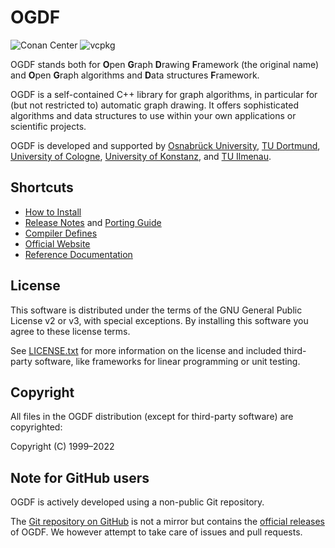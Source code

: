 # OGDF

![Conan Center](https://img.shields.io/conan/v/ogdf)
![vcpkg](https://img.shields.io/vcpkg/v/ogdf)

OGDF stands both for **O**pen **G**raph **D**rawing **F**ramework (the original name)
and **O**pen **G**raph algorithms and **D**ata structures **F**ramework.

OGDF is a self-contained C++ library for graph algorithms,
in particular for (but not restricted to) automatic graph drawing.
It offers sophisticated algorithms and data structures to use
within your own applications or scientific projects.

OGDF is developed and supported by
[Osnabrück University](http://www.inf.uni-osnabrueck.de/theoinf),
[TU Dortmund](http://ls11-www.cs.uni-dortmund.de/),
[University of Cologne](http://www.informatik.uni-koeln.de/ls_juenger/),
[University of Konstanz](https://www.cls.uni-konstanz.de/),
and [TU Ilmenau](http://www.tu-ilmenau.de/dma/).

## Shortcuts

* [How to Install](doc/build.md)
* [Release Notes](doc/relnotes.md) and [Porting Guide](doc/porting.md)
* [Compiler Defines](doc/defines.md)
* [Official Website](http://ogdf.net/)
* [Reference Documentation](http://ogdf.github.io/doc/ogdf/)

## License

This software is distributed under the terms of the GNU
General Public License v2 or v3, with special exceptions.
By installing this software you agree to these license terms.

See [LICENSE.txt](LICENSE.txt) for more information on the license and
included third-party software, like frameworks for
linear programming or unit testing.

## Copyright

All files in the OGDF distribution (except for third-party
software) are copyrighted:

Copyright (C) 1999–2022

## Note for GitHub users

OGDF is actively developed using a non-public Git repository.

The [Git repository on GitHub](https://github.com/ogdf/ogdf) is not a
mirror but contains the [official releases](http://ogdf.net/releases/)
of OGDF.
We however attempt to take care of issues and pull requests.
